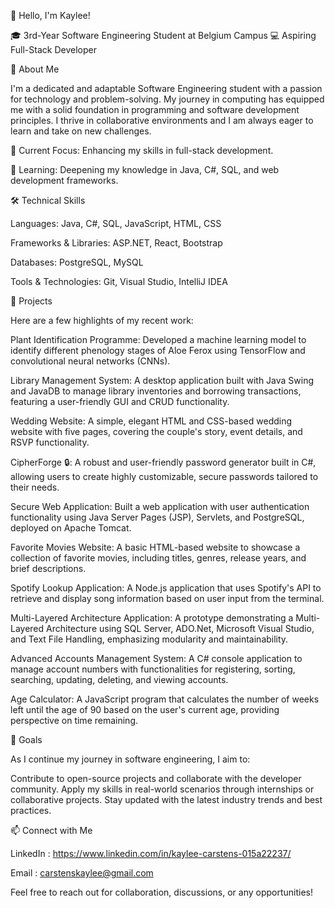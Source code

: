 👋 Hello, I'm Kaylee!

🎓 3rd-Year Software Engineering Student at Belgium Campus
💻 Aspiring Full-Stack Developer

🌟 About Me

I'm a dedicated and adaptable Software Engineering student with a passion for technology and problem-solving. My journey in computing has equipped me with a solid foundation in programming and software development principles. I thrive in collaborative environments and I am always eager to learn and take on new challenges.

🔭 Current Focus: Enhancing my skills in full-stack development.

🌱 Learning: Deepening my knowledge in Java, C#, SQL, and web development frameworks.

🛠️ Technical Skills

Languages: Java, C#, SQL, JavaScript, HTML, CSS

Frameworks & Libraries: ASP.NET, React, Bootstrap

Databases: PostgreSQL, MySQL

Tools & Technologies: Git, Visual Studio, IntelliJ IDEA

🚀 Projects

Here are a few highlights of my recent work:

Plant Identification Programme:
Developed a machine learning model to identify different phenology stages of Aloe Ferox using TensorFlow and convolutional neural networks (CNNs).

Library Management System:
A desktop application built with Java Swing and JavaDB to manage library inventories and borrowing transactions, featuring a user-friendly GUI and CRUD functionality.

Wedding Website:
A simple, elegant HTML and CSS-based wedding website with five pages, covering the couple's story, event details, and RSVP functionality.

CipherForge 🔒:
A robust and user-friendly password generator built in C#, allowing users to create highly customizable, secure passwords tailored to their needs.

Secure Web Application:
Built a web application with user authentication functionality using Java Server Pages (JSP), Servlets, and PostgreSQL, deployed on Apache Tomcat.

Favorite Movies Website:
A basic HTML-based website to showcase a collection of favorite movies, including titles, genres, release years, and brief descriptions.

Spotify Lookup Application:
A Node.js application that uses Spotify's API to retrieve and display song information based on user input from the terminal.

Multi-Layered Architecture Application:
A prototype demonstrating a Multi-Layered Architecture using SQL Server, ADO.Net, Microsoft Visual Studio, and Text File Handling, emphasizing modularity and maintainability.

Advanced Accounts Management System:
A C# console application to manage account numbers with functionalities for registering, sorting, searching, updating, deleting, and viewing accounts.

Age Calculator:
A JavaScript program that calculates the number of weeks left until the age of 90 based on the user's current age, providing perspective on time remaining.

🎯 Goals

As I continue my journey in software engineering, I aim to:

Contribute to open-source projects and collaborate with the developer community.
Apply my skills in real-world scenarios through internships or collaborative projects.
Stay updated with the latest industry trends and best practices.

📫 Connect with Me

LinkedIn : https://www.linkedin.com/in/kaylee-carstens-015a22237/

Email : carstenskaylee@gmail.com

Feel free to reach out for collaboration, discussions, or any opportunities!
